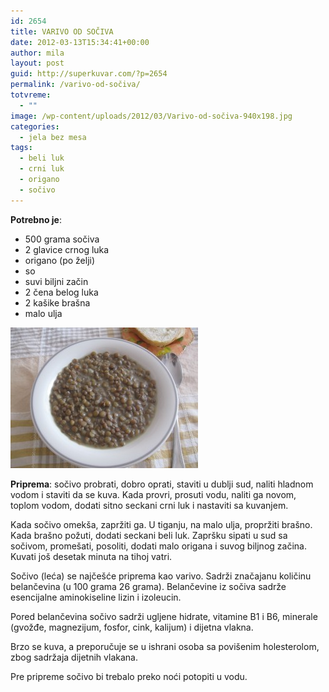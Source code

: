 ```yaml
---
id: 2654
title: VARIVO OD SOČIVA
date: 2012-03-13T15:34:41+00:00
author: mila
layout: post
guid: http://superkuvar.com/?p=2654
permalink: /varivo-od-sočiva/
totvreme:
  - ""
image: /wp-content/uploads/2012/03/Varivo-od-sočiva-940x198.jpg
categories:
  - jela bez mesa
tags:
  - beli luk
  - crni luk
  - origano
  - sočivo
---
```

**Potrebno je**:

  * 500 grama sočiva
  * 2 glavice crnog luka
  * origano (po želji)
  * so
  * suvi biljni začin
  * 2 čena belog luka
  * 2 kašike brašna
  * malo ulja

<img class="alignnone size-medium wp-image-2655" title="Varivo od sočiva" src="/wp-content/uploads/2012/03/Varivo-od-sočiva-300x225.jpg" alt="" width="300" height="225" /> 

**Priprema**: sočivo probrati, dobro oprati, staviti u dublji sud, naliti hladnom vodom i staviti da se kuva. Kada provri, prosuti vodu, naliti ga novom, toplom vodom, dodati sitno seckani crni luk i nastaviti sa kuvanjem.

Kada sočivo omekša, zapržiti ga. U tiganju, na malo ulja, propržiti brašno. Kada brašno požuti, dodati seckani beli luk. Zapršku sipati u sud sa sočivom, promešati, posoliti, dodati malo origana i suvog biljnog začina. Kuvati još desetak minuta na tihoj vatri.

Sočivo (leća) se najčešće priprema kao varivo. Sadrži značajanu količinu belančevina (u 100 grama 26 grama). Belančevine iz sočiva sadrže esencijalne aminokiseline lizin i izoleucin.

Pored belančevina sočivo sadrži ugljene hidrate, vitamine B1 i B6, minerale (gvožđe, magnezijum, fosfor, cink, kalijum) i dijetna vlakna.

Brzo se kuva, a preporučuje se u ishrani osoba sa povišenim holesterolom, zbog sadržaja dijetnih vlakana.

Pre pripreme sočivo bi trebalo preko noći potopiti u vodu.